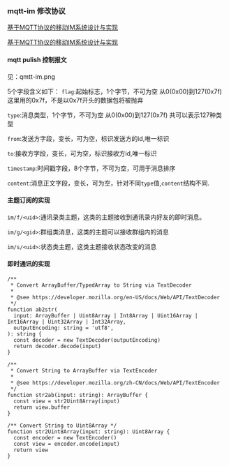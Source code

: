 ### mqtt-im 修改协议

[基于MQTT协议的移动IM系统设计与实现](https://www.sohu.com/a/113926583_354885)

[基于MQTT协议的移动IM系统设计与实现](https://www.ixueshu.com/document/c7c50ff0aa56f70b9bf860c35bd87ec3318947a18e7f9386.html)

#### mqtt pulish 控制报文

见：qmtt-im.png

5个字段含义如下：
`flag`:起始标志，1个字节，不可为空 从0(0x00)到127(0x7f) 这里用的0x7f，不是以0x7f开头的数据包将被抛弃 

`type`:消息类型，1个字节，不可为空 从0(0x00)到127(0x7f) 共可以表示127种类型

`from`:发送方字段，变长，可为空，标识发送方的id,唯一标识

`to`:接收方字段，变长，可为空，标识接收方id,唯一标识

`timestamp`:时间戳字段，8个字节，不可为空，可用于消息排序

`content`:消息正文字段，变长，可为空，针对不同`type`值,`content`结构不同.


#### 主题订阅的实现

`im/f/<uid>`:通讯录类主题，这类的主题接收到通讯录内好友的即时消息。

`im/g/<gid>`:群组类消息，这类的主题可以接收群组内的消息

`im/s/<uid>`:状态类主题，这类主题接收状态改变的消息

#### 即时通讯的实现


```$xslt
/**
 * Convert ArrayBuffer/TypedArray to String via TextDecoder
 *
 * @see https://developer.mozilla.org/en-US/docs/Web/API/TextDecoder
 */
function ab2str(
  input: ArrayBuffer | Uint8Array | Int8Array | Uint16Array | Int16Array | Uint32Array | Int32Array,
  outputEncoding: string = 'utf8',
): string {
  const decoder = new TextDecoder(outputEncoding)
  return decoder.decode(input)
}

/**
 * Convert String to ArrayBuffer via TextEncoder
 *
 * @see https://developer.mozilla.org/zh-CN/docs/Web/API/TextEncoder
 */
function str2ab(input: string): ArrayBuffer {
  const view = str2Uint8Array(input)
  return view.buffer
}

/** Convert String to Uint8Array */
function str2Uint8Array(input: string): Uint8Array {
  const encoder = new TextEncoder()
  const view = encoder.encode(input)
  return view
}
```




 
